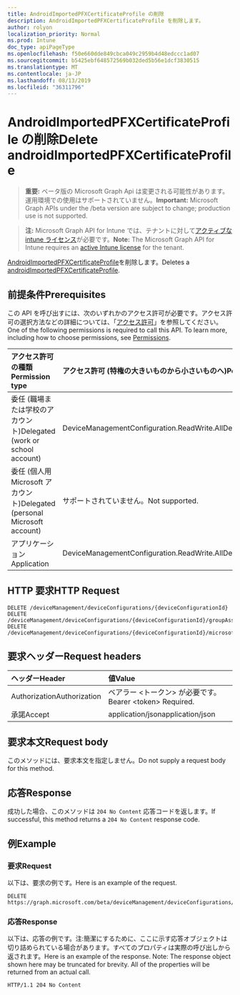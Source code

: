 ```yaml
---
title: AndroidImportedPFXCertificateProfile の削除
description: AndroidImportedPFXCertificateProfile を削除します。
author: rolyon
localization_priority: Normal
ms.prod: Intune
doc_type: apiPageType
ms.openlocfilehash: f50e660dde849cbca049c2959b4d48edccc1ad07
ms.sourcegitcommit: b5425ebf648572569b032ded5b56e1dcf3830515
ms.translationtype: MT
ms.contentlocale: ja-JP
ms.lasthandoff: 08/13/2019
ms.locfileid: "36311796"
---
```

# <a name="delete-androidimportedpfxcertificateprofile"></a><span data-ttu-id="144db-103">AndroidImportedPFXCertificateProfile の削除</span><span class="sxs-lookup"><span data-stu-id="144db-103">Delete androidImportedPFXCertificateProfile</span></span>

> <span data-ttu-id="144db-104">**重要:** ベータ版の Microsoft Graph Api は変更される可能性があります。運用環境での使用はサポートされていません。</span><span class="sxs-lookup"><span data-stu-id="144db-104">**Important:** Microsoft Graph APIs under the /beta version are subject to change; production use is not supported.</span></span>

> <span data-ttu-id="144db-105">**注:** Microsoft Graph API for Intune では、テナントに対して[アクティブな intune ライセンス](https://go.microsoft.com/fwlink/?linkid=839381)が必要です。</span><span class="sxs-lookup"><span data-stu-id="144db-105">**Note:** The Microsoft Graph API for Intune requires an [active Intune license](https://go.microsoft.com/fwlink/?linkid=839381) for the tenant.</span></span>

<span data-ttu-id="144db-106">[AndroidImportedPFXCertificateProfile](../resources/intune-deviceconfig-androidimportedpfxcertificateprofile.md)を削除します。</span><span class="sxs-lookup"><span data-stu-id="144db-106">Deletes a [androidImportedPFXCertificateProfile](../resources/intune-deviceconfig-androidimportedpfxcertificateprofile.md).</span></span>

## <a name="prerequisites"></a><span data-ttu-id="144db-107">前提条件</span><span class="sxs-lookup"><span data-stu-id="144db-107">Prerequisites</span></span>
<span data-ttu-id="144db-p101">この API を呼び出すには、次のいずれかのアクセス許可が必要です。アクセス許可の選択方法などの詳細については、「[アクセス許可](/graph/permissions-reference)」を参照してください。</span><span class="sxs-lookup"><span data-stu-id="144db-p101">One of the following permissions is required to call this API. To learn more, including how to choose permissions, see [Permissions](/graph/permissions-reference).</span></span>

|<span data-ttu-id="144db-110">アクセス許可の種類</span><span class="sxs-lookup"><span data-stu-id="144db-110">Permission type</span></span>|<span data-ttu-id="144db-111">アクセス許可 (特権の大きいものから小さいものへ)</span><span class="sxs-lookup"><span data-stu-id="144db-111">Permissions (from most to least privileged)</span></span>|
|:---|:---|
|<span data-ttu-id="144db-112">委任 (職場または学校のアカウント)</span><span class="sxs-lookup"><span data-stu-id="144db-112">Delegated (work or school account)</span></span>|<span data-ttu-id="144db-113">DeviceManagementConfiguration.ReadWrite.All</span><span class="sxs-lookup"><span data-stu-id="144db-113">DeviceManagementConfiguration.ReadWrite.All</span></span>|
|<span data-ttu-id="144db-114">委任 (個人用 Microsoft アカウント)</span><span class="sxs-lookup"><span data-stu-id="144db-114">Delegated (personal Microsoft account)</span></span>|<span data-ttu-id="144db-115">サポートされていません。</span><span class="sxs-lookup"><span data-stu-id="144db-115">Not supported.</span></span>|
|<span data-ttu-id="144db-116">アプリケーション</span><span class="sxs-lookup"><span data-stu-id="144db-116">Application</span></span>|<span data-ttu-id="144db-117">DeviceManagementConfiguration.ReadWrite.All</span><span class="sxs-lookup"><span data-stu-id="144db-117">DeviceManagementConfiguration.ReadWrite.All</span></span>|

## <a name="http-request"></a><span data-ttu-id="144db-118">HTTP 要求</span><span class="sxs-lookup"><span data-stu-id="144db-118">HTTP Request</span></span>
<!-- {
  "blockType": "ignored"
}
-->
``` http
DELETE /deviceManagement/deviceConfigurations/{deviceConfigurationId}
DELETE /deviceManagement/deviceConfigurations/{deviceConfigurationId}/groupAssignments/{deviceConfigurationGroupAssignmentId}/deviceConfiguration
DELETE /deviceManagement/deviceConfigurations/{deviceConfigurationId}/microsoft.graph.windowsDomainJoinConfiguration/networkAccessConfigurations/{deviceConfigurationId}
```

## <a name="request-headers"></a><span data-ttu-id="144db-119">要求ヘッダー</span><span class="sxs-lookup"><span data-stu-id="144db-119">Request headers</span></span>
|<span data-ttu-id="144db-120">ヘッダー</span><span class="sxs-lookup"><span data-stu-id="144db-120">Header</span></span>|<span data-ttu-id="144db-121">値</span><span class="sxs-lookup"><span data-stu-id="144db-121">Value</span></span>|
|:---|:---|
|<span data-ttu-id="144db-122">Authorization</span><span class="sxs-lookup"><span data-stu-id="144db-122">Authorization</span></span>|<span data-ttu-id="144db-123">ベアラー &lt;トークン&gt; が必要です。</span><span class="sxs-lookup"><span data-stu-id="144db-123">Bearer &lt;token&gt; Required.</span></span>|
|<span data-ttu-id="144db-124">承諾</span><span class="sxs-lookup"><span data-stu-id="144db-124">Accept</span></span>|<span data-ttu-id="144db-125">application/json</span><span class="sxs-lookup"><span data-stu-id="144db-125">application/json</span></span>|

## <a name="request-body"></a><span data-ttu-id="144db-126">要求本文</span><span class="sxs-lookup"><span data-stu-id="144db-126">Request body</span></span>
<span data-ttu-id="144db-127">このメソッドには、要求本文を指定しません。</span><span class="sxs-lookup"><span data-stu-id="144db-127">Do not supply a request body for this method.</span></span>

## <a name="response"></a><span data-ttu-id="144db-128">応答</span><span class="sxs-lookup"><span data-stu-id="144db-128">Response</span></span>
<span data-ttu-id="144db-129">成功した場合、このメソッドは `204 No Content` 応答コードを返します。</span><span class="sxs-lookup"><span data-stu-id="144db-129">If successful, this method returns a `204 No Content` response code.</span></span>

## <a name="example"></a><span data-ttu-id="144db-130">例</span><span class="sxs-lookup"><span data-stu-id="144db-130">Example</span></span>

### <a name="request"></a><span data-ttu-id="144db-131">要求</span><span class="sxs-lookup"><span data-stu-id="144db-131">Request</span></span>
<span data-ttu-id="144db-132">以下は、要求の例です。</span><span class="sxs-lookup"><span data-stu-id="144db-132">Here is an example of the request.</span></span>
``` http
DELETE https://graph.microsoft.com/beta/deviceManagement/deviceConfigurations/{deviceConfigurationId}
```

### <a name="response"></a><span data-ttu-id="144db-133">応答</span><span class="sxs-lookup"><span data-stu-id="144db-133">Response</span></span>
<span data-ttu-id="144db-p102">以下は、応答の例です。注:簡潔にするために、ここに示す応答オブジェクトは切り詰められている場合があります。すべてのプロパティは実際の呼び出しから返されます。</span><span class="sxs-lookup"><span data-stu-id="144db-p102">Here is an example of the response. Note: The response object shown here may be truncated for brevity. All of the properties will be returned from an actual call.</span></span>
``` http
HTTP/1.1 204 No Content
```






